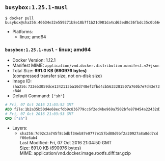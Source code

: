 ## `busybox:1.25.1-musl`

```console
$ docker pull busybox@sha256:46634e32e559271b8e18b7f1b21d981da4cd63ed8d36fbdc35c0b56464238a0c
```

-	Platforms:
	-	linux; amd64

### `busybox:1.25.1-musl` - linux; amd64

-	Docker Version: 1.12.1
-	Manifest MIME: `application/vnd.docker.distribution.manifest.v2+json`
-	Total Size: **691.0 KB (690976 bytes)**  
	(compressed transfer size, not on-disk size)
-	Image ID: `sha256:733eb3059dce1342113ba10d748ef2fbd4cb5633281507a760b7e7d43e73c84d`
-	Default Command: `["sh"]`

```dockerfile
# Fri, 07 Oct 2016 21:03:52 GMT
ADD file:1b2a35b50d4e68ecfdb9c836779cc6f2ed4be969a7502bfe870454a22432d14c in / 
# Fri, 07 Oct 2016 21:03:53 GMT
CMD ["sh"]
```

-	Layers:
	-	`sha256:7d92c2a745f8cbdbf34eb87e0777e157bd88d9bf2a20927a8a8dd7cdf06e6ab4`  
		Last Modified: Fri, 07 Oct 2016 21:04:50 GMT  
		Size: 691.0 KB (690976 bytes)  
		MIME: application/vnd.docker.image.rootfs.diff.tar.gzip
